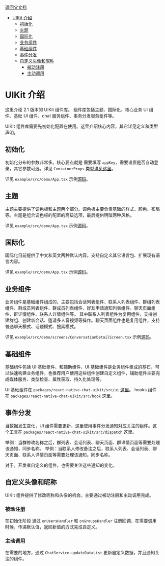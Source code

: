 [返回父文档](./index.md)

- [UIKit 介绍](#uikit-介绍)
  - [初始化](#初始化)
  - [主题](#主题)
  - [国际化](#国际化)
  - [业务组件](#业务组件)
  - [基础组件](#基础组件)
  - [事件分发](#事件分发)
  - [自定义头像和昵称](#自定义头像和昵称)
    - [被动注册](#被动注册)
    - [主动调用](#主动调用)

# UIKit 介绍

这里介绍 2.1 版本的 UIKit 组件库。 组件库包括主题、国际化、核心业务 UI 组件、基础 UI 组件、chat 服务组件、事务分发服务组件等。

UIKit 组件库需要先初始化配置在使用。这里介绍核心内容，其它详见定义和类型声明。

## 初始化

初始化分布的参数非常多。核心要点就是 需要填写 `appKey`，需要设置是否自动登录，其它参数可选。详见 `ContainerProps` 类型[详见这里](../../../packages/react-native-chat-uikit/src/container/types.tsx)。

详见 `example/src/demo/App.tsx` 示例[源码](../../../example/src/demo/App.tsx)。

## 主题

主题主要提供了调色板和主题两个部分。调色板主要负责基础的样式、颜色、布局等。主题是组合调色板的配置的高级选项，最后提供明暗两种风格。

详见 `example/src/demo/App.tsx` 示例[源码](../../../example/src/demo/App.tsx)。

## 国际化

国际化目前提供了中文和英文两种默认内容。支持自定义其它语言包、扩展现有语言内容。

详见 `example/src/demo/App.tsx` 示例[源码](../../../example/src/demo/App.tsx)。

## 业务组件

业务组件是基础组件组成的，主要包括会话列表组件、联系人列表组件、群组列表组件、群成员列表组件、群成员列表组件、好友申请通知列表组件、聊天页面组件、群详情组件、联系人详情组件等。
其中联系人列表组件为复用组件，支持创建群组、创建新会话、邀请多人音视频等操作。聊天页面组件也是复用组件，支持普通聊天模式、话题模式、搜索模式。

详见 `example/src/demo/screens/ConversationDetailScreen.tsx` 示例[源码](../../../example/src/demo/screens/ConversationDetailScreen.tsx)。

## 基础组件

基础组件包括 UI 基础组件、和辅助组件，UI 基础组件是业务组件组成的基石，可以快速构建业务组件，也推荐用户使用这些组件创建自定义组件，辅助组件主要完成媒体服务、类型检查、属性获取、持久化处理等。

UI 基础组件在 `packages/react-native-chat-uikit/src/ui` [这里](../../../packages/react-native-chat-uikit/src/ui)。
hooks 组件在 `packages/react-native-chat-uikit/src/hook` [这里](../../../packages/react-native-chat-uikit/src/hook)。

## 事件分发

当数据发生变化，UI 组件需要更新，这里使用事件分发通知对应关注的组件。这个工具在 `packages/react-native-chat-uikit/src/dispatch` 这里。

举例：当群修改名称之后，群列表、会话列表、聊天页面、群详情页面等需要处理该通知，同步名称。
举例：当联系人修改备注之后，联系人列表、会话列表、聊天页面、联系人详情页面等需要处理该通知，同步名称。

对于，开发者自定义的组件，也需要关注这些通知的变化。

## 自定义头像和昵称

UIKit 组件提供了修改昵称和头像的机会。主要通过被动注册和主动调用完成。

### 被动注册

在初始化阶段 通过 `onUsersHandler` 和 `onGroupsHandler` 注册回调，在需要调用时候，传递默认值，返回新值的方式完成自定义。

### 主动调用

在需要的地方，通过 `ChatService.updateDataList` 更新自定义数据，并且通知关注的组件。
